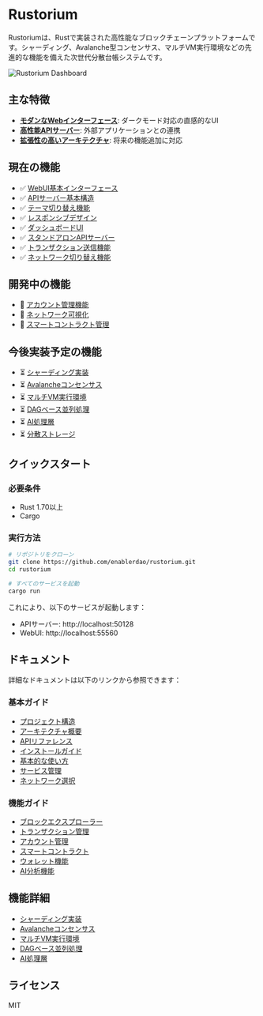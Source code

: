 # Rustorium

Rustoriumは、Rustで実装された高性能なブロックチェーンプラットフォームです。シャーディング、Avalanche型コンセンサス、マルチVM実行環境などの先進的な機能を備えた次世代分散台帳システムです。

![Rustorium Dashboard](docs/images/dashboard.png)

## 主な特徴

- **[モダンなWebインターフェース](docs/guides/basic-usage.md#webui%E3%81%AE%E4%BD%BF%E7%94%A8)**: ダークモード対応の直感的なUI
- **[高性能APIサーバー](docs/api/reference.md)**: 外部アプリケーションとの連携
- **[拡張性の高いアーキテクチャ](docs/architecture/overview.md)**: 将来の機能追加に対応

## 現在の機能

- ✅ [WebUI基本インターフェース](docs/guides/basic-usage.md#webui%E3%81%AE%E4%BD%BF%E7%94%A8)
- ✅ [APIサーバー基本構造](docs/api/reference.md#%E7%8F%BE%E5%9C%A8%E5%AE%9F%E8%A3%85%E3%81%95%E3%82%8C%E3%81%A6%E3%81%84%E3%82%8Bapi)
- ✅ [テーマ切り替え機能](docs/guides/basic-usage.md)
- ✅ [レスポンシブデザイン](docs/guides/basic-usage.md)
- ✅ [ダッシュボードUI](docs/guides/basic-usage.md#%E3%83%80%E3%83%83%E3%82%B7%E3%83%A5%E3%83%9C%E3%83%BC%E3%83%89)
- ✅ [スタンドアロンAPIサーバー](docs/api/reference.md#%E7%8F%BE%E5%9C%A8%E5%AE%9F%E8%A3%85%E3%81%95%E3%82%8C%E3%81%A6%E3%81%84%E3%82%8Bapi)
- ✅ [トランザクション送信機能](docs/guides/basic-usage.md#%E3%83%88%E3%83%A9%E3%83%B3%E3%82%B6%E3%82%AF%E3%82%B7%E3%83%A7%E3%83%B3%E3%81%AE%E9%80%81%E4%BF%A1)
- ✅ [ネットワーク切り替え機能](docs/guides/network-selection.md)

## 開発中の機能

- 🔄 [アカウント管理機能](docs/guides/basic-usage.md#%E3%82%A2%E3%82%AB%E3%82%A6%E3%83%B3%E3%83%88%E7%AE%A1%E7%90%86)
- 🔄 [ネットワーク可視化](docs/guides/basic-usage.md#%E3%83%8D%E3%83%83%E3%83%88%E3%83%AF%E3%83%BC%E3%82%AF%E5%8F%AF%E8%A6%96%E5%8C%96)
- 🔄 [スマートコントラクト管理](docs/guides/basic-usage.md#%E3%82%B9%E3%83%9E%E3%83%BC%E3%83%88%E3%82%B3%E3%83%B3%E3%83%88%E3%83%A9%E3%82%AF%E3%83%88%E7%AE%A1%E7%90%86)

## 今後実装予定の機能

- ⏳ [シャーディング実装](docs/features/sharding.md)
- ⏳ [Avalancheコンセンサス](docs/features/consensus.md)
- ⏳ [マルチVM実行環境](docs/features/multi-vm.md)
- ⏳ [DAGベース並列処理](docs/features/dag-execution.md)
- ⏳ [AI処理層](docs/features/ai-layer.md)
- ⏳ [分散ストレージ](docs/architecture/overview.md#7-%E3%82%B9%E3%83%88%E3%83%AC%E3%83%BC%E3%82%B8%E5%B1%A4)

## クイックスタート

### 必要条件

- Rust 1.70以上
- Cargo

### 実行方法

```bash
# リポジトリをクローン
git clone https://github.com/enablerdao/rustorium.git
cd rustorium

# すべてのサービスを起動
cargo run
```

これにより、以下のサービスが起動します：
- APIサーバー: http://localhost:50128
- WebUI: http://localhost:55560

## ドキュメント

詳細なドキュメントは以下のリンクから参照できます：

### 基本ガイド
- [プロジェクト構造](docs/project-structure.md)
- [アーキテクチャ概要](docs/architecture/overview.md)
- [APIリファレンス](docs/api/reference.md)
- [インストールガイド](docs/guides/installation.md)
- [基本的な使い方](docs/guides/basic-usage.md)
- [サービス管理](docs/guides/service-management.md)
- [ネットワーク選択](docs/guides/network-selection.md)

### 機能ガイド
- [ブロックエクスプローラー](docs/guides/blocks-explorer.md)
- [トランザクション管理](docs/guides/transactions.md)
- [アカウント管理](docs/guides/accounts.md)
- [スマートコントラクト](docs/guides/smart-contracts.md)
- [ウォレット機能](docs/guides/wallet.md)
- [AI分析機能](docs/guides/ai-insights.md)

## 機能詳細

- [シャーディング実装](docs/features/sharding.md)
- [Avalancheコンセンサス](docs/features/consensus.md)
- [マルチVM実行環境](docs/features/multi-vm.md)
- [DAGベース並列処理](docs/features/dag-execution.md)
- [AI処理層](docs/features/ai-layer.md)

## ライセンス

MIT